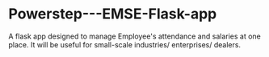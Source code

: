 # Powerstep---EMSE-Flask-app
A flask app designed to manage Employee's attendance and salaries at one place. It will be useful for small-scale industries/ enterprises/ dealers.
